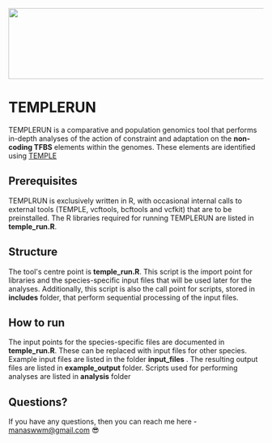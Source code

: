 <p align="center">
<img src=https://github.com/user-attachments/assets/fd7990fb-7b85-4398-a808-3dc21be3ad8a width=600 height=140 align=center>
</p>

# TEMPLERUN
TEMPLERUN is a comparative and population genomics tool that performs in-depth analyses of the action of constraint and adaptation on the **non-coding TFBS** elements within the genomes. These elements are identified using [TEMPLE](https://onlinelibrary.wiley.com/doi/abs/10.1111/1755-0998.12535)

## Prerequisites

TEMPLRUN is exclusively written in R, with occasional internal calls to external tools (TEMPLE, vcftools, bcftools and vcfkit) that are to be preinstalled. The R libraries required for running TEMPLERUN are listed in **temple_run.R**.

## Structure

The tool's centre point is **temple_run.R**. This script is the import point for libraries and the species-specific input files that will be used later for the analyses. 
Additionally, this script is also the call point for scripts, stored in **includes** folder, that perform sequential processing of the input files.

## How to run

The input points for the species-specific files are documented in **temple_run.R**. These can be replaced with input files for other species. Example input files are listed in the folder __input_files__ . 
The resulting output files are listed in __example_output__ folder. Scripts used for performing analyses are listed in __analysis__ folder

## Questions?

If you have any questions, then you can reach me here - manaswwm@gmail.com :sunglasses:
